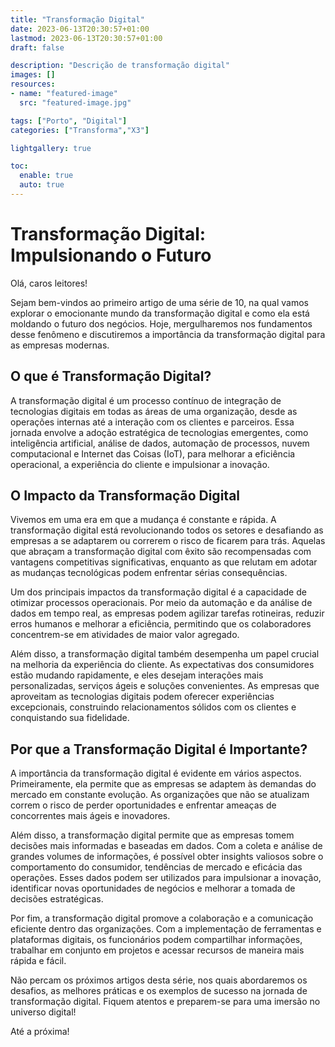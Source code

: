 ```yaml
---
title: "Transformação Digital"
date: 2023-06-13T20:30:57+01:00
lastmod: 2023-06-13T20:30:57+01:00
draft: false

description: "Descrição de transformação digital"
images: []
resources:
- name: "featured-image"
  src: "featured-image.jpg"

tags: ["Porto", "Digital"]
categories: ["Transforma","X3"]

lightgallery: true

toc:
  enable: true
  auto: true
---
```


# Transformação Digital: Impulsionando o Futuro

Olá, caros leitores!

Sejam bem-vindos ao primeiro artigo de uma série de 10, na qual vamos explorar o emocionante mundo da transformação digital e como ela está moldando o futuro dos negócios. Hoje, mergulharemos nos fundamentos desse fenômeno e discutiremos a importância da transformação digital para as empresas modernas.

## O que é Transformação Digital?

A transformação digital é um processo contínuo de integração de tecnologias digitais em todas as áreas de uma organização, desde as operações internas até a interação com os clientes e parceiros. Essa jornada envolve a adoção estratégica de tecnologias emergentes, como inteligência artificial, análise de dados, automação de processos, nuvem computacional e Internet das Coisas (IoT), para melhorar a eficiência operacional, a experiência do cliente e impulsionar a inovação.

## O Impacto da Transformação Digital

Vivemos em uma era em que a mudança é constante e rápida. A transformação digital está revolucionando todos os setores e desafiando as empresas a se adaptarem ou correrem o risco de ficarem para trás. Aquelas que abraçam a transformação digital com êxito são recompensadas com vantagens competitivas significativas, enquanto as que relutam em adotar as mudanças tecnológicas podem enfrentar sérias consequências.

Um dos principais impactos da transformação digital é a capacidade de otimizar processos operacionais. Por meio da automação e da análise de dados em tempo real, as empresas podem agilizar tarefas rotineiras, reduzir erros humanos e melhorar a eficiência, permitindo que os colaboradores concentrem-se em atividades de maior valor agregado.

Além disso, a transformação digital também desempenha um papel crucial na melhoria da experiência do cliente. As expectativas dos consumidores estão mudando rapidamente, e eles desejam interações mais personalizadas, serviços ágeis e soluções convenientes. As empresas que aproveitam as tecnologias digitais podem oferecer experiências excepcionais, construindo relacionamentos sólidos com os clientes e conquistando sua fidelidade.

## Por que a Transformação Digital é Importante?

A importância da transformação digital é evidente em vários aspectos. Primeiramente, ela permite que as empresas se adaptem às demandas do mercado em constante evolução. As organizações que não se atualizam correm o risco de perder oportunidades e enfrentar ameaças de concorrentes mais ágeis e inovadores.

Além disso, a transformação digital permite que as empresas tomem decisões mais informadas e baseadas em dados. Com a coleta e análise de grandes volumes de informações, é possível obter insights valiosos sobre o comportamento do consumidor, tendências de mercado e eficácia das operações. Esses dados podem ser utilizados para impulsionar a inovação, identificar novas oportunidades de negócios e melhorar a tomada de decisões estratégicas.

Por fim, a transformação digital promove a colaboração e a comunicação eficiente dentro das organizações. Com a implementação de ferramentas e plataformas digitais, os funcionários podem compartilhar informações, trabalhar em conjunto em projetos e acessar recursos de maneira mais rápida e fácil.

Não percam os próximos artigos desta série, nos quais abordaremos os desafios, as melhores práticas e os exemplos de sucesso na jornada de transformação digital. Fiquem atentos e preparem-se para uma imersão no universo digital!

Até a próxima!
